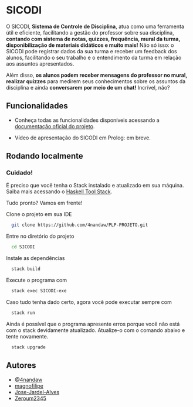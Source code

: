 # SICODI

O SICODI, **Sistema de Controle de Disciplina**, atua como uma ferramenta útil e eficiente, facilitando a gestão do professor sobre sua disciplina, **contando com sistema de notas, quizzes, frequência, mural da turma, disponibilização de materiais didáticos e muito mais!** Não só isso: o SICODI pode registrar dados da sua turma e receber um feedback dos alunos, facilitando o seu trabalho e o entendimento da turma em relação aos assuntos apresentados.

 Além disso, **os alunos podem receber mensagens do professor no mural, realizar quizzes** para medirem seus conhecimentos sobre os assuntos da disciplina e ainda **conversarem por meio de um chat!** Incrível, não?


## Funcionalidades

- Conheça todas as funcionalidades disponíveis acessando a [documentação oficial do projeto](https://docs.google.com/document/d/1-fbfaGj1wzGZkykMTlaCoOr7ITP9GOQND91S7UgrVJs/edit). 

- Vídeo de apresentação do SICODI em Prolog: em breve.


## Rodando localmente

### Cuidado!
É preciso que você tenha o Stack instalado e atualizado em sua máquina. Saiba mais acessando o [Haskell Tool Stack](https://docs.haskellstack.org/en/stable/).

Tudo pronto? Vamos em frente!

Clone o projeto em sua IDE

```bash
  git clone https://github.com/4nandaw/PLP-PROJETO.git
```

Entre no diretório do projeto

```bash
  cd SICODI
```

Instale as dependências

```bash
  stack build
```

Execute o programa com

```bash
  stack exec SICODI-exe
```
Caso tudo tenha dado certo, agora você pode executar sempre com
```bash
  stack run
```

Ainda é possível que o programa apresente erros porque você não está com o stack devidamente atualizado. Atualize-o com o comando abaixo e tente novamente.
```bash
  stack upgrade
```
## Autores

- [@4nandaw](https://github.com/4nandaw)
- [magnofilipe](https://github.com/magnofilipe)
- [Jose-Jardel-Alves](https://github.com/Jose-Jardel-Alves)
- [Zeroum2345](Zeroum2345)
